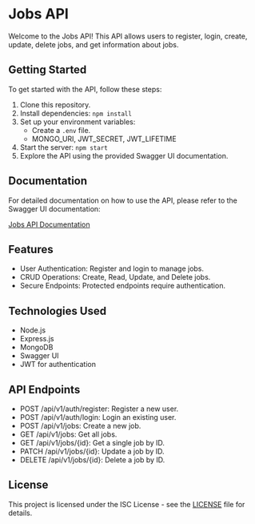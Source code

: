 # Jobs API

Welcome to the Jobs API! This API allows users to register, login, create, update, delete jobs, and get information about jobs.

## Getting Started

To get started with the API, follow these steps:

1. Clone this repository.
2. Install dependencies: `npm install`
3. Set up your environment variables:
   - Create a `.env` file.
   - MONGO_URI, JWT_SECRET, JWT_LIFETIME
4. Start the server: `npm start`
5. Explore the API using the provided Swagger UI documentation.

## Documentation

For detailed documentation on how to use the API, please refer to the Swagger UI documentation:

[Jobs API Documentation](https://the-jobs-api-15608e92fff8.herokuapp.com/)

## Features

- User Authentication: Register and login to manage jobs.
- CRUD Operations: Create, Read, Update, and Delete jobs.
- Secure Endpoints: Protected endpoints require authentication.

## Technologies Used

- Node.js
- Express.js
- MongoDB
- Swagger UI
- JWT for authentication

## API Endpoints

- POST /api/v1/auth/register: Register a new user.
- POST /api/v1/auth/login: Login an existing user.
- POST /api/v1/jobs: Create a new job.
- GET /api/v1/jobs: Get all jobs.
- GET /api/v1/jobs/{id}: Get a single job by ID.
- PATCH /api/v1/jobs/{id}: Update a job by ID.
- DELETE /api/v1/jobs/{id}: Delete a job by ID.

## License

This project is licensed under the ISC License - see the [LICENSE](LICENSE) file for details.
